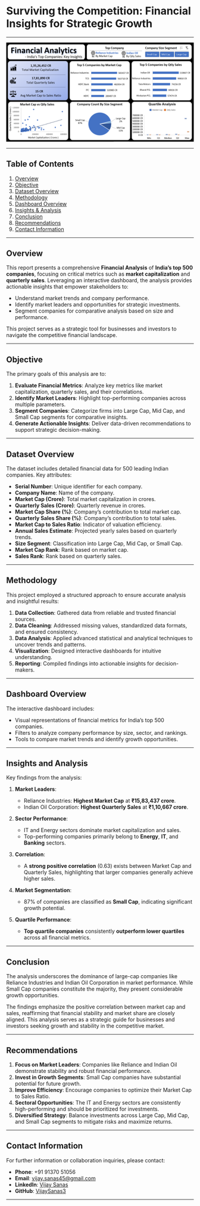 # Surviving the Competition: Financial Insights for Strategic Growth
---
![Dashboard](Dashboard.png)

---

## Table of Contents

1. [Overview](#overview)  
2. [Objective](#objective)  
3. [Dataset Overview](#dataset-overview)  
4. [Methodology](#methodology)  
5. [Dashboard Overview](#dashboard-overview)  
6. [Insights & Analysis](#insights-and-analysis)  
7. [Conclusion](#conclusion)  
8. [Recommendations](#recommendations)  
9. [Contact Information](#contact-information)  

---

## Overview

This report presents a comprehensive **Financial Analysis** of **India’s top 500 companies**, focusing on critical metrics such as **market capitalization** and **quarterly sales**. Leveraging an interactive dashboard, the analysis provides actionable insights that empower stakeholders to:

- Understand market trends and company performance.  
- Identify market leaders and opportunities for strategic investments.  
- Segment companies for comparative analysis based on size and performance.

This project serves as a strategic tool for businesses and investors to navigate the competitive financial landscape.

---

## Objective

The primary goals of this analysis are to:

1. **Evaluate Financial Metrics**: Analyze key metrics like market capitalization, quarterly sales, and their correlations.  
2. **Identify Market Leaders**: Highlight top-performing companies across multiple parameters.  
3. **Segment Companies**: Categorize firms into Large Cap, Mid Cap, and Small Cap segments for comparative insights.  
4. **Generate Actionable Insights**: Deliver data-driven recommendations to support strategic decision-making.

---

## Dataset Overview

The dataset includes detailed financial data for 500 leading Indian companies. Key attributes:  

- **Serial Number**: Unique identifier for each company.  
- **Company Name**: Name of the company.  
- **Market Cap (Crore)**: Total market capitalization in crores.  
- **Quarterly Sales (Crore)**: Quarterly revenue in crores.  
- **Market Cap Share (%)**: Company’s contribution to total market cap.  
- **Quarterly Sales Share (%)**: Company’s contribution to total sales.  
- **Market Cap to Sales Ratio**: Indicator of valuation efficiency.  
- **Annual Sales Estimate**: Projected yearly sales based on quarterly trends.  
- **Size Segment**: Classification into Large Cap, Mid Cap, or Small Cap.  
- **Market Cap Rank**: Rank based on market cap.  
- **Sales Rank**: Rank based on quarterly sales.  

---

## Methodology

This project employed a structured approach to ensure accurate analysis and insightful results:  

1. **Data Collection**: Gathered data from reliable and trusted financial sources.  
2. **Data Cleaning**: Addressed missing values, standardized data formats, and ensured consistency.  
3. **Data Analysis**: Applied advanced statistical and analytical techniques to uncover trends and patterns.  
4. **Visualization**: Designed interactive dashboards for intuitive understanding.  
5. **Reporting**: Compiled findings into actionable insights for decision-makers.

---

## Dashboard Overview

The interactive dashboard includes:  

- Visual representations of financial metrics for India’s top 500 companies.  
- Filters to analyze company performance by size, sector, and rankings.  
- Tools to compare market trends and identify growth opportunities.

---

## Insights and Analysis

Key findings from the analysis:  

1. **Market Leaders**:  
   - Reliance Industries: **Highest Market Cap** at **₹15,83,437 crore**.  
   - Indian Oil Corporation: **Highest Quarterly Sales** at **₹1,10,667 crore**.  

2. **Sector Performance**:  
   - IT and Energy sectors dominate market capitalization and sales.  
   - Top-performing companies primarily belong to **Energy**, **IT**, and **Banking** sectors.  

3. **Correlation**:  
   - A **strong positive correlation** (0.63) exists between Market Cap and Quarterly Sales, highlighting that larger companies generally achieve higher sales.  

4. **Market Segmentation**:  
   - 87% of companies are classified as **Small Cap**, indicating significant growth potential.  

5. **Quartile Performance**:  
   - **Top quartile companies** consistently **outperform lower quartiles** across all financial metrics.

---

## Conclusion

The analysis underscores the dominance of large-cap companies like Reliance Industries and Indian Oil Corporation in market performance. While Small Cap companies constitute the majority, they present considerable growth opportunities.  

The findings emphasize the positive correlation between market cap and sales, reaffirming that financial stability and market share are closely aligned. This analysis serves as a strategic guide for businesses and investors seeking growth and stability in the competitive market.

---

## Recommendations

1. **Focus on Market Leaders**: Companies like Reliance and Indian Oil demonstrate stability and robust financial performance.  
2. **Invest in Growth Segments**: Small Cap companies have substantial potential for future growth.  
3. **Improve Efficiency**: Encourage companies to optimize their Market Cap to Sales Ratio.  
4. **Sectoral Opportunities**: The IT and Energy sectors are consistently high-performing and should be prioritized for investments.  
5. **Diversified Strategy**: Balance investments across Large Cap, Mid Cap, and Small Cap segments to mitigate risks and maximize returns.

---

## Contact Information

For further information or collaboration inquiries, please contact:  

- **Phone**: +91 91370 51056  
- **Email**: [vijay.sanas45@gmail.com](mailto:vijay.sanas45@gmail.com)  
- **LinkedIn**: [Vijay Sanas](https://www.linkedin.com/in/vijay-sanas)  
- **GitHub**: [VijaySanas3](https://github.com/VijaySanas3)  

---

